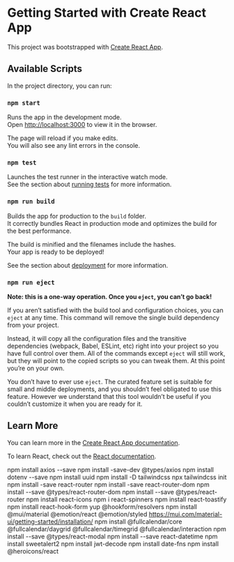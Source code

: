 # Getting Started with Create React App

This project was bootstrapped with [Create React App](https://github.com/facebook/create-react-app).

## Available Scripts

In the project directory, you can run:

### `npm start`

Runs the app in the development mode.\
Open [http://localhost:3000](http://localhost:3000) to view it in the browser.

The page will reload if you make edits.\
You will also see any lint errors in the console.

### `npm test`

Launches the test runner in the interactive watch mode.\
See the section about [running tests](https://facebook.github.io/create-react-app/docs/running-tests) for more information.

### `npm run build`

Builds the app for production to the `build` folder.\
It correctly bundles React in production mode and optimizes the build for the best performance.

The build is minified and the filenames include the hashes.\
Your app is ready to be deployed!

See the section about [deployment](https://facebook.github.io/create-react-app/docs/deployment) for more information.

### `npm run eject`

**Note: this is a one-way operation. Once you `eject`, you can’t go back!**

If you aren’t satisfied with the build tool and configuration choices, you can `eject` at any time. This command will remove the single build dependency from your project.

Instead, it will copy all the configuration files and the transitive dependencies (webpack, Babel, ESLint, etc) right into your project so you have full control over them. All of the commands except `eject` will still work, but they will point to the copied scripts so you can tweak them. At this point you’re on your own.

You don’t have to ever use `eject`. The curated feature set is suitable for small and middle deployments, and you shouldn’t feel obligated to use this feature. However we understand that this tool wouldn’t be useful if you couldn’t customize it when you are ready for it.

## Learn More

You can learn more in the [Create React App documentation](https://facebook.github.io/create-react-app/docs/getting-started).

To learn React, check out the [React documentation](https://reactjs.org/).


npm install axios --save 
npm install -save-dev @types/axios 
npm install dotenv --save
npm install uuid 
npm install -D tailwindcss
npx tailwindcss init
npm install -save react-router
npm install -save react-router-dom 
npm install --save @types/react-router-dom
npm install --save @types/react-router 
npm install react-icons 
npm i react-spinners 
npm install react-toastify
npm install react-hook-form yup @hookform/resolvers 
npm install @mui/material @emotion/react @emotion/styled https://mui.com/material-ui/getting-started/installation/ 
npm install @fullcalendar/core @fullcalendar/daygrid @fullcalendar/timegrid @fullcalendar/interaction
npm install --save @types/react-modal
npm install --save react-datetime
npm install sweetalert2 
npm install jwt-decode
npm install date-fns
npm install @heroicons/react

